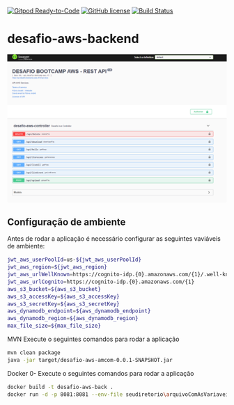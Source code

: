 [![Gitpod Ready-to-Code](https://img.shields.io/badge/Gitpod-Ready--to--Code-blue?logo=gitpod)](https://gitpod.io/#https://github.com/FlavioAndre/desafio-cloud-aws/tree/main/desafio-aws-backend)
[![GitHub license](https://img.shields.io/github/license/FlavioAndre/desafio-cloud-aws)](https://github.com/FlavioAndre/desafio-cloud-aws/blob/main/LICENSE)
[![Build Status](https://dev.azure.com/desenvapps2014/desafio-bootcamp-aws/_apis/build/status/desafio-bootcamp-aws-Back-CI?branchName=main)](https://dev.azure.com/desenvapps2014/desafio-bootcamp-aws/_build/latest?definitionId=4&branchName=main)


# desafio-aws-backend

![signin](logo.png)
## Configuração de ambiente

Antes de rodar a aplicação é necessário configurar as seguintes vaviáveis de ambiente:

```bash
jwt_aws_userPoolId=us-${jwt_aws_userPoolId}
jwt_aws_region=${jwt_aws_region}
jwt_aws_urlWellKnown=https://cognito-idp.{0}.amazonaws.com/{1}/.well-known/jwks.json
jwt_aws_urlCognito=https://cognito-idp.{0}.amazonaws.com/{1}
aws_s3_bucket=${aws_s3_bucket}
aws_s3_accessKey=${aws_s3_accessKey}
aws_s3_secretKey=${aws_s3_secretKey}
aws_dynamodb_endpoint=${aws_dynamodb_endpoint}
aws_dynamodb_region=${aws_dynamodb_region}
max_file_size=${max_file_size}
```

MVN Execute o seguintes comandos para rodar a aplicação

```bash
mvn clean package
java -jar target/desafio-aws-amcom-0.0.1-SNAPSHOT.jar
```


Docker 0- Execute o seguintes comandos para rodar a aplicação

```bash
docker build -t desafio-aws-back .
docker run -d -p 8081:8081 --env-file seudiretorio\arquivoComAsVariaveisDeAmbiente\env.dev

```
